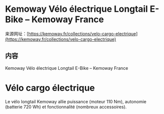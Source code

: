 # Kemoway Vélo électrique Longtail E-Bike – Kemoway France

来源网址：[https://kemoway.fr/collections/velo-cargo-electrique](https://kemoway.fr/collections/velo-cargo-electrique)

## 内容

<link rel="stylesheet" href="/kmy/assets/css/markdown.css">

Kemoway Vélo électrique Longtail E-Bike – Kemoway France

# Vélo cargo électrique

Le vélo longtail Kemoway allie puissance (moteur 110 Nm), autonomie (batterie 720 Wh) et fonctionnalité (nombreux accessoires).
